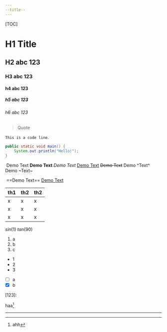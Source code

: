 ```yaml
---
--title--
---
```


[TOC]

# H1 Title

## H2 abc 123

### H3 abc 123

#### h4 abc 123

##### h5 abc 123

###### h6 abc 123

> Quote

`This is a code line`.

```java
public static void main() {
	System.out.println("Hello!");
}
```

​			Demo Text	**Demo Text**	*Demo Text*	<u>Demo Text</u>	~~Demo Text~~	Demo ^Text^	Demo ~Text~	

​			==Demo Text==	<!--Demo Text-->	[Demo Text](DemoText) <Demo Text>  

| th1  | th2  | th2  |
| ---- | ---- | ---- |
| x    | x    | x    |
| x    | x    | x    |
| x    | x    | x    |

$sin(1)$	$tan(90)$

1. a
2. b
3. c

- 1
- 2
- 3

- [ ] a
- [x] b

[123]: 

haa[^1]

------



[^1]:ahh

